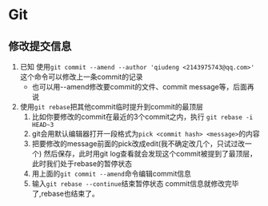 # Git

## 修改提交信息
1. 已知 使用`git commit --amend --author 'qiudeng <2143975743@qq.com>'` 这个命令可以修改上一条commit的记录
    - 也可以用--amend修改要commit的文件、commit message等，后面再说
2. 使用`git rebase`把其他commit临时提升到commit的最顶层
    1. 比如你要修改的commit在最近的3个commit之内，执行 `git rebase -i HEAD~3`
    2. git会用默认编辑器打开一段格式为`pick <commit hash> <message>`的内容
    3. 把要修改的message前面的pick改成edit(我不确定改几个，只试过改一个) 然后保存，此时用git log查看就会发现这个commit被提到了最顶层，此时我们处于rebase的暂停状态
    4. 用上面的`git commit --amend`命令编辑commit信息
    5. 输入`git rebase --continue`结束暂停状态 commit信息就修改完毕了,rebase也结束了。